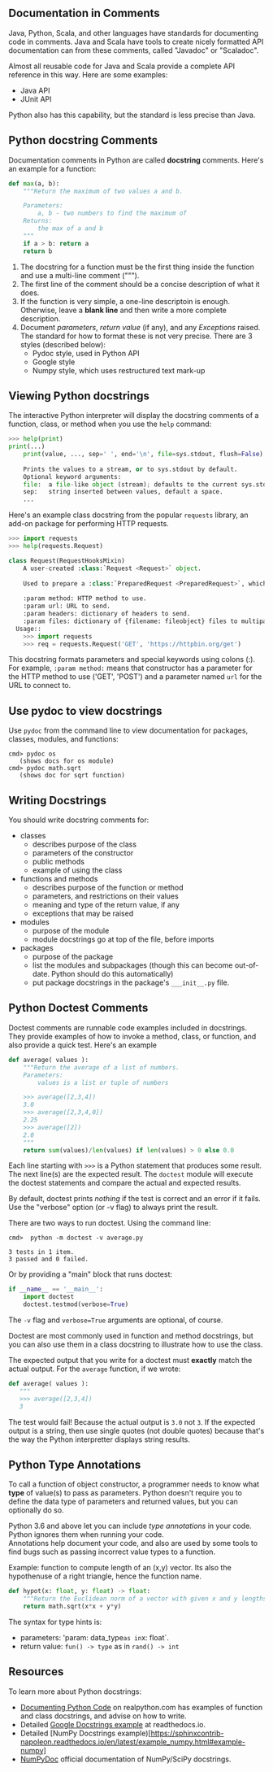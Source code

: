 ## Documentation in Comments

Java, Python, Scala, and other languages have standards for documenting
code in comments.  Java and Scala have tools to create nicely formatted
API documentation can from these comments, called "Javadoc" or "Scaladoc".

Almost all reusable code for Java and Scala provide a complete 
API reference in this way.  Here are some examples:

* Java API 
* JUnit API

Python also has this capability, but the standard is less precise than Java.

## Python docstring Comments

Documentation comments in Python are called **docstring** comments.
Here's an example for a function:
```python
def max(a, b):
    """Return the maximum of two values a and b.

    Parameters:
        a, b - two numbers to find the maximum of
    Returns:
        the max of a and b
    """
    if a > b: return a
    return b
```

1. The docstring for a function must be the first thing inside the function
and use a multi-line comment (""").
2. The first line of the comment should be a concise description of what it does.
3. If the function is very simple, a one-line descriptoin is enough. Otherwise, leave a **blank line** and then write a more complete description.
4. Document *parameters*, *return value* (if any), and any *Exceptions* raised.  The standard for how to format these is not very precise.  There are 3 styles (described below):
    * Pydoc style, used in Python API
    * Google style
    * Numpy style, which uses restructured text mark-up

## Viewing Python docstrings

The interactive Python interpreter will display the docstring comments
of a function, class, or method when you use the `help` command:
```python
>>> help(print)
print(...)
    print(value, ..., sep=' ', end='\n', file=sys.stdout, flush=False)
    
    Prints the values to a stream, or to sys.stdout by default.
    Optional keyword arguments:
    file:  a file-like object (stream); defaults to the current sys.stdout.
    sep:   string inserted between values, default a space.
    ...
```
Here's an example class docstring from the popular `requests` library,
an add-on package for performing HTTP requests.

```python
>>> import requests
>>> help(requests.Request)

class Request(RequestHooksMixin)
    A user-created :class:`Request <Request>` object.
    
    Used to prepare a :class:`PreparedRequest <PreparedRequest>`, which is sent to the server.
    
    :param method: HTTP method to use.
    :param url: URL to send.
    :param headers: dictionary of headers to send.
    :param files: dictionary of {filename: fileobject} files to multipart upload.
  Usage::
    >>> import requests
    >>> req = requests.Request('GET', 'https://httpbin.org/get')
```

This docstring formats parameters and special keywords using colons (:).
For example, `:param method:` means that constructor has a parameter for the HTTP method to use ('GET', 'POST') and a parameter named `url` for the URL to connect to.

## Use pydoc to view docstrings

Use `pydoc` from the command line to view documentation for packages, classes, modules, and functions:

```shell
cmd> pydoc os
   (shows docs for os module)
cmd> pydoc math.sqrt
   (shows doc for sqrt function)
```

## Writing Docstrings

You should write docstring comments for:

* classes
    - describes purpose of the class
    - parameters of the constructor
    - public methods
    - example of using the class
* functions and methods
    - describes purpose of the function or method
    - parameters, and restrictions on their values
    - meaning and type of the return value, if any
    - exceptions that may be raised
* modules
    - purpose of the module
    - module docstrings go at top of the file, before imports
* packages
    - purpose of the package
    - list the modules and subpackages (though this can become out-of-date. Python should do this automatically)
    - put package docstrings in the package's `___init__.py` file.


## Python Doctest Comments

Doctest comments are runnable code examples included in docstrings.
They provide examples of how to invoke a method, class, or function,
and also provide a quick test.  Here's an example

```python
def average( values ):
    """Return the average of a list of numbers.
    Parameters:
        values is a list or tuple of numbers

    >>> average([2,3,4])
    3.0
    >>> average([2,3,4,0])
    2.25
    >>> average([2])
    2.0
    """
    return sum(values)/len(values) if len(values) > 0 else 0.0
```
Each line starting with `>>>` is a Python statement that produces
some result.  The next line(s) are the expected result.
The `doctest` module will execute the doctest statements and
compare the actual and expected results.  

By default, doctest  prints *nothing* if the test is correct
and an error if it fails.  Use the "verbose" option (or -v flag)
to always print the result.

There are two ways to run doctest. Using the command line:
```shell
cmd>  python -m doctest -v average.py

3 tests in 1 item.
3 passed and 0 failed.
```

Or by providing a "main" block that runs doctest:
```python
if __name__ == '__main__':
    import doctest
    doctest.testmod(verbose=True)
```
The `-v` flag and `verbose=True` arguments are optional, of course.

Doctest are most commonly used in function and method docstrings,
but you can also use them in a class docstring to illustrate how
to use the class.

The expected output that you write for a doctest must **exactly**
match the actual output. For the `average` function, if we wrote:
```python
def average( values ):
   """
   >>> average([2,3,4])
   3
```
The test would fail! Because the actual output is `3.0` not `3`.
If the expected output is a string, then use single quotes (not double quotes)
because that's the way the Python interpretter displays string results.


## Python Type Annotations

To call a function of object constructor, a programmer needs to know
what **type** of value(s) to pass as parameters. 
Python doesn't require you to define the data type of parameters
and returned values, but you can optionally do so.

Python 3.6 and above let you can include *type annotations* in your code. Python ignores them when running your code.  
Annotations help document your code, and also are used by some tools to find bugs
such as passing incorrect value types to a function.

Example: function to compute length of an (x,y) vector. Its also
the hypothenuse of a right triangle, hence the function name.

```python
def hypot(x: float, y: float) -> float: 
    """Return the Euclidean norm of a vector with given x and y lengths."""
    return math.sqrt(x*x + y*y)
```

The syntax for type hints is:

* parameters:  'param: data_type` as in `x: float`.
* return value:  `fun() -> type` as in `rand() -> int`

## Resources

To learn more about Python docstrings:

* [Documenting Python Code](https://realpython.com/documenting-python-code/) on realpython.com has examples of function and class docstrings, and advise on how to write.
* Detailed [Google Docstrings example](https://sphinxcontrib-napoleon.readthedocs.io/en/latest/example_google.html) at readthedocs.io.
* Detailed [NumPy Docstrings example)[https://sphinxcontrib-napoleon.readthedocs.io/en/latest/example_numpy.html#example-numpy]
* [NumPyDoc](https://numpydoc.readthedocs.io/en/latest/format.html) official documentation of NumPy/SciPy docstrings.

